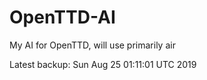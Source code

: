 # OpenTTD-AI
My AI for OpenTTD, will use primarily air

Latest backup: Sun Aug 25 01:11:01 UTC 2019

